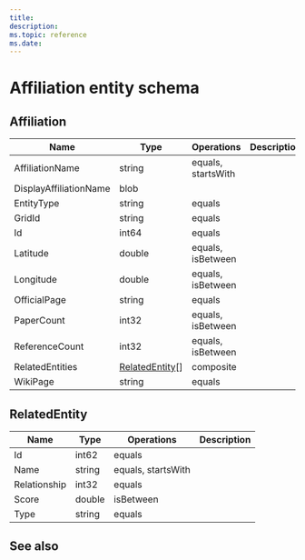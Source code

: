 ```yaml
---
title: 
description: 
ms.topic: reference
ms.date: 
---
```


# Affiliation entity schema

## Affiliation

Name | Type | Operations | Description
--- | --- | --- | ---
AffiliationName | string | equals, startsWith |
DisplayAffiliationName | blob | |
EntityType | string | equals |
GridId | string | equals |
Id | int64 | equals |
Latitude | double | equals, isBetween |
Longitude | double | equals, isBetween |
OfficialPage | string | equals |
PaperCount | int32 | equals, isBetween |
ReferenceCount | int32 | equals, isBetween |
RelatedEntities | [RelatedEntity](#relatedentity)[] | composite |
WikiPage | string | equals |

## RelatedEntity

Name | Type | Operations | Description
--- | --- | --- | ---
Id | int62 | equals |
Name | string | equals, startsWith |
Relationship | int32 | equals |
Score | double | isBetween |
Type | string | equals |

## See also

